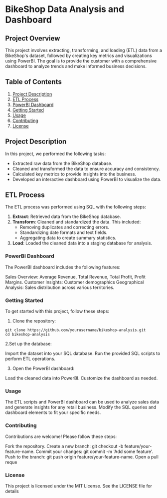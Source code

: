 # BikeShop Data Analysis and Dashboard

## Project Overview

This project involves extracting, transforming, and loading (ETL) data from a BikeShop's dataset, followed by creating key metrics and visualizations using PowerBI. The goal is to provide the customer with a comprehensive dashboard to analyze trends and make informed business decisions.

## Table of Contents

1. [Project Description](#project-description)
3. [ETL Process](#etl-process)
4. [PowerBI Dashboard](#powerbi-dashboard)
5. [Getting Started](#getting-started)
6. [Usage](#usage)
7. [Contributing](#contributing)
8. [License](#license)

## Project Description

In this project, we performed the following tasks:
- Extracted raw data from the BikeShop database.
- Cleaned and transformed the data to ensure accuracy and consistency.
- Calculated key metrics to provide insights into the business.
- Developed an interactive dashboard using PowerBI to visualize the data.



## ETL Process

The ETL process was performed using SQL with the following steps:
1. **Extract**: Retrieved data from the BikeShop database.
2. **Transform**: Cleaned and standardized the data. This included:
   - Removing duplicates and correcting errors.
   - Standardizing date formats and text fields.
   - Aggregating data to create summary statistics.
3. **Load**: Loaded the cleaned data into a staging database for analysis.

### PowerBI Dashboard

The PowerBI dashboard includes the following features:

Sales Overview: Average Revenue, Total Revenue, Total Profit, Profit Margins.
Customer Insights: Customer demographics
Geographical Analysis: Sales distribution across various territories.

### Getting Started

To get started with this project, follow these steps:

1. Clone the repository:
   
  ```
  git clone https://github.com/yourusername/bikeshop-analysis.git
  cd bikeshop-analysis
 ```

2.Set up the database:

  Import the dataset into your SQL database.
  Run the provided SQL scripts to perform ETL operations.
  
3. Open the PowerBI dashboard:
   
  Load the cleaned data into PowerBI.
  Customize the dashboard as needed.


### Usage

The ETL scripts and PowerBI dashboard can be used to analyze sales data and generate insights for any retail business. Modify the SQL queries and dashboard elements to fit your specific needs.


### Contributing

Contributions are welcome! Please follow these steps:

Fork the repository.
Create a new branch: git checkout -b feature/your-feature-name.
Commit your changes: git commit -m 'Add some feature'.
Push to the branch: git push origin feature/your-feature-name.
Open a pull reque

### License

This project is licensed under the MIT License. See the LICENSE file for details
